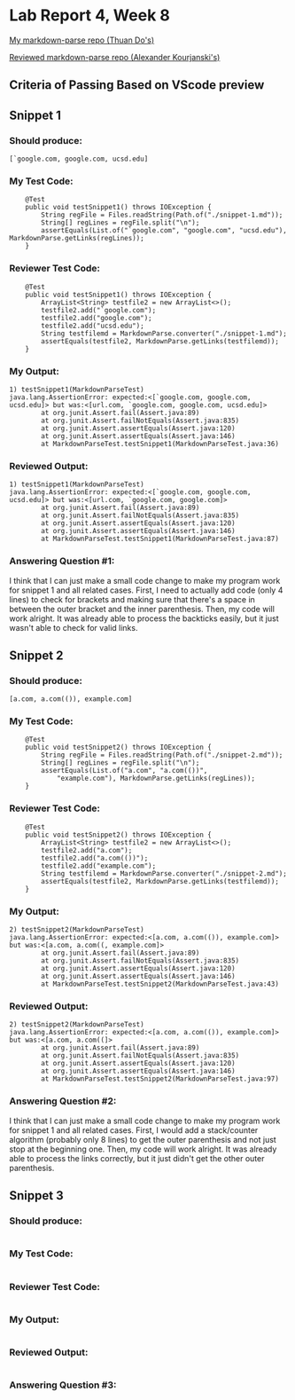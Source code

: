 # Lab Report 4, Week 8

[My markdown-parse repo (Thuan Do's)](https://github.com/floatboat/markdown-parse)

[Reviewed markdown-parse repo (Alexander Kourjanski's)](https://github.com/Alexander-Kourjanski/markdown-parse)

## Criteria of Passing Based on VScode preview

## Snippet 1

### Should produce:
```
[`google.com, google.com, ucsd.edu]
```
### My Test Code:
```
    @Test
    public void testSnippet1() throws IOException {
        String regFile = Files.readString(Path.of("./snippet-1.md"));
        String[] regLines = regFile.split("\n");
        assertEquals(List.of("`google.com", "google.com", "ucsd.edu"), MarkdownParse.getLinks(regLines));
    }
```
### Reviewer Test Code:
```
    @Test
    public void testSnippet1() throws IOException {
        ArrayList<String> testfile2 = new ArrayList<>();
        testfile2.add("`google.com");
        testfile2.add("google.com");
        testfile2.add("ucsd.edu");
        String testfilemd = MarkdownParse.converter("./snippet-1.md");
        assertEquals(testfile2, MarkdownParse.getLinks(testfilemd));
    }
```
### My Output:
```
1) testSnippet1(MarkdownParseTest)
java.lang.AssertionError: expected:<[`google.com, google.com, ucsd.edu]> but was:<[url.com, `google.com, google.com, ucsd.edu]>
        at org.junit.Assert.fail(Assert.java:89)
        at org.junit.Assert.failNotEquals(Assert.java:835)
        at org.junit.Assert.assertEquals(Assert.java:120)
        at org.junit.Assert.assertEquals(Assert.java:146)
        at MarkdownParseTest.testSnippet1(MarkdownParseTest.java:36)
```
### Reviewed Output:
```
1) testSnippet1(MarkdownParseTest)
java.lang.AssertionError: expected:<[`google.com, google.com, ucsd.edu]> but was:<[url.com, `google.com, google.com]>
        at org.junit.Assert.fail(Assert.java:89)
        at org.junit.Assert.failNotEquals(Assert.java:835)
        at org.junit.Assert.assertEquals(Assert.java:120)
        at org.junit.Assert.assertEquals(Assert.java:146)
        at MarkdownParseTest.testSnippet1(MarkdownParseTest.java:87)
```
### Answering Question #1:

I think that I can just make a small code change to make my program work for snippet 1 and all related cases. First, I need to actually add code (only 4 lines) to check for brackets and making sure that there's a space in between the outer bracket and the inner parenthesis. Then, my code will work alright. It was already able to process the backticks easily, but it just wasn't able to check for valid links. 

## Snippet 2

### Should produce:
```
[a.com, a.com(()), example.com]
```
### My Test Code:
```
    @Test
    public void testSnippet2() throws IOException {
        String regFile = Files.readString(Path.of("./snippet-2.md"));
        String[] regLines = regFile.split("\n");
        assertEquals(List.of("a.com", "a.com(())", 
            "example.com"), MarkdownParse.getLinks(regLines));
    }
```
### Reviewer Test Code:
```
    @Test
    public void testSnippet2() throws IOException {
        ArrayList<String> testfile2 = new ArrayList<>();
        testfile2.add("a.com");
        testfile2.add("a.com(())");
        testfile2.add("example.com");
        String testfilemd = MarkdownParse.converter("./snippet-2.md");
        assertEquals(testfile2, MarkdownParse.getLinks(testfilemd));
    }
```
### My Output:
```
2) testSnippet2(MarkdownParseTest)
java.lang.AssertionError: expected:<[a.com, a.com(()), example.com]> but was:<[a.com, a.com((, example.com]>
        at org.junit.Assert.fail(Assert.java:89)
        at org.junit.Assert.failNotEquals(Assert.java:835)
        at org.junit.Assert.assertEquals(Assert.java:120)
        at org.junit.Assert.assertEquals(Assert.java:146)
        at MarkdownParseTest.testSnippet2(MarkdownParseTest.java:43)
```
### Reviewed Output:
```
2) testSnippet2(MarkdownParseTest)
java.lang.AssertionError: expected:<[a.com, a.com(()), example.com]> but was:<[a.com, a.com((]>
        at org.junit.Assert.fail(Assert.java:89)
        at org.junit.Assert.failNotEquals(Assert.java:835)
        at org.junit.Assert.assertEquals(Assert.java:120)
        at org.junit.Assert.assertEquals(Assert.java:146)
        at MarkdownParseTest.testSnippet2(MarkdownParseTest.java:97)
```
### Answering Question #2:

I think that I can just make a small code change to make my program work for snippet 1 and all related cases. First, I would add a stack/counter algorithm (probably only 8 lines) to get the outer parenthesis and not just stop at the beginning one. Then, my code will work alright. It was already able to process the links correctly, but it just didn't get the other outer parenthesis. 

## Snippet 3

### Should produce:
```

```
### My Test Code:
```

```
### Reviewer Test Code:
```

```
### My Output:
```

```
### Reviewed Output:
```

```
### Answering Question #3: